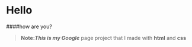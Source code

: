 # Hello
####how are you? 
> **Note:**This is my* Google*** page project that I made with **html** and **css**
